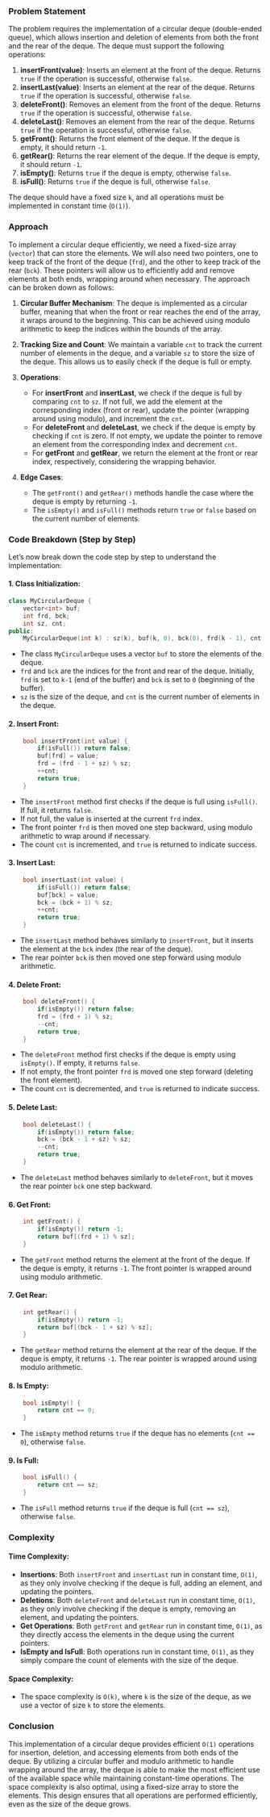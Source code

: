 ### Problem Statement

The problem requires the implementation of a circular deque (double-ended queue), which allows insertion and deletion of elements from both the front and the rear of the deque. The deque must support the following operations:

1. **insertFront(value)**: Inserts an element at the front of the deque. Returns `true` if the operation is successful, otherwise `false`.
2. **insertLast(value)**: Inserts an element at the rear of the deque. Returns `true` if the operation is successful, otherwise `false`.
3. **deleteFront()**: Removes an element from the front of the deque. Returns `true` if the operation is successful, otherwise `false`.
4. **deleteLast()**: Removes an element from the rear of the deque. Returns `true` if the operation is successful, otherwise `false`.
5. **getFront()**: Returns the front element of the deque. If the deque is empty, it should return `-1`.
6. **getRear()**: Returns the rear element of the deque. If the deque is empty, it should return `-1`.
7. **isEmpty()**: Returns `true` if the deque is empty, otherwise `false`.
8. **isFull()**: Returns `true` if the deque is full, otherwise `false`.

The deque should have a fixed size `k`, and all operations must be implemented in constant time (`O(1)`).

### Approach

To implement a circular deque efficiently, we need a fixed-size array (`vector`) that can store the elements. We will also need two pointers, one to keep track of the front of the deque (`frd`), and the other to keep track of the rear (`bck`). These pointers will allow us to efficiently add and remove elements at both ends, wrapping around when necessary. The approach can be broken down as follows:

1. **Circular Buffer Mechanism**: The deque is implemented as a circular buffer, meaning that when the front or rear reaches the end of the array, it wraps around to the beginning. This can be achieved using modulo arithmetic to keep the indices within the bounds of the array.
   
2. **Tracking Size and Count**: We maintain a variable `cnt` to track the current number of elements in the deque, and a variable `sz` to store the size of the deque. This allows us to easily check if the deque is full or empty.

3. **Operations**:
   - For **insertFront** and **insertLast**, we check if the deque is full by comparing `cnt` to `sz`. If not full, we add the element at the corresponding index (front or rear), update the pointer (wrapping around using modulo), and increment the `cnt`.
   - For **deleteFront** and **deleteLast**, we check if the deque is empty by checking if `cnt` is zero. If not empty, we update the pointer to remove an element from the corresponding index and decrement `cnt`.
   - For **getFront** and **getRear**, we return the element at the front or rear index, respectively, considering the wrapping behavior.

4. **Edge Cases**:
   - The `getFront()` and `getRear()` methods handle the case where the deque is empty by returning `-1`.
   - The `isEmpty()` and `isFull()` methods return `true` or `false` based on the current number of elements.

### Code Breakdown (Step by Step)

Let’s now break down the code step by step to understand the implementation:

#### 1. **Class Initialization**:
```cpp
class MyCircularDeque {
    vector<int> buf;
    int frd, bck;
    int sz, cnt;
public:
    MyCircularDeque(int k) : sz(k), buf(k, 0), bck(0), frd(k - 1), cnt(0) {}
```
- The class `MyCircularDeque` uses a vector `buf` to store the elements of the deque.
- `frd` and `bck` are the indices for the front and rear of the deque. Initially, `frd` is set to `k-1` (end of the buffer) and `bck` is set to `0` (beginning of the buffer).
- `sz` is the size of the deque, and `cnt` is the current number of elements in the deque.

#### 2. **Insert Front**:
```cpp
    bool insertFront(int value) {
        if(isFull()) return false;
        buf[frd] = value;
        frd = (frd - 1 + sz) % sz;
        ++cnt;
        return true;
    }
```
- The `insertFront` method first checks if the deque is full using `isFull()`. If full, it returns `false`.
- If not full, the value is inserted at the current `frd` index.
- The front pointer `frd` is then moved one step backward, using modulo arithmetic to wrap around if necessary.
- The count `cnt` is incremented, and `true` is returned to indicate success.

#### 3. **Insert Last**:
```cpp
    bool insertLast(int value) {
        if(isFull()) return false;
        buf[bck] = value;
        bck = (bck + 1) % sz;
        ++cnt;
        return true;
    }
```
- The `insertLast` method behaves similarly to `insertFront`, but it inserts the element at the `bck` index (the rear of the deque).
- The rear pointer `bck` is then moved one step forward using modulo arithmetic.

#### 4. **Delete Front**:
```cpp
    bool deleteFront() {
        if(isEmpty()) return false;
        frd = (frd + 1) % sz;
        --cnt;
        return true;
    }
```
- The `deleteFront` method first checks if the deque is empty using `isEmpty()`. If empty, it returns `false`.
- If not empty, the front pointer `frd` is moved one step forward (deleting the front element).
- The count `cnt` is decremented, and `true` is returned to indicate success.

#### 5. **Delete Last**:
```cpp
    bool deleteLast() {
        if(isEmpty()) return false;
        bck = (bck - 1 + sz) % sz;
        --cnt;
        return true;
    }
```
- The `deleteLast` method behaves similarly to `deleteFront`, but it moves the rear pointer `bck` one step backward.

#### 6. **Get Front**:
```cpp
    int getFront() {
        if(isEmpty()) return -1;
        return buf[(frd + 1) % sz];
    }
```
- The `getFront` method returns the element at the front of the deque. If the deque is empty, it returns `-1`. The front pointer is wrapped around using modulo arithmetic.

#### 7. **Get Rear**:
```cpp
    int getRear() {
        if(isEmpty()) return -1;
        return buf[(bck - 1 + sz) % sz];
    }
```
- The `getRear` method returns the element at the rear of the deque. If the deque is empty, it returns `-1`. The rear pointer is wrapped around using modulo arithmetic.

#### 8. **Is Empty**:
```cpp
    bool isEmpty() {
        return cnt == 0;
    }
```
- The `isEmpty` method returns `true` if the deque has no elements (`cnt == 0`), otherwise `false`.

#### 9. **Is Full**:
```cpp
    bool isFull() {
        return cnt == sz;
    }
```
- The `isFull` method returns `true` if the deque is full (`cnt == sz`), otherwise `false`.

### Complexity

#### Time Complexity:
- **Insertions**: Both `insertFront` and `insertLast` run in constant time, `O(1)`, as they only involve checking if the deque is full, adding an element, and updating the pointers.
- **Deletions**: Both `deleteFront` and `deleteLast` run in constant time, `O(1)`, as they only involve checking if the deque is empty, removing an element, and updating the pointers.
- **Get Operations**: Both `getFront` and `getRear` run in constant time, `O(1)`, as they directly access the elements in the deque using the current pointers.
- **IsEmpty and IsFull**: Both operations run in constant time, `O(1)`, as they simply compare the count of elements with the size of the deque.

#### Space Complexity:
- The space complexity is `O(k)`, where `k` is the size of the deque, as we use a vector of size `k` to store the elements.

### Conclusion

This implementation of a circular deque provides efficient `O(1)` operations for insertion, deletion, and accessing elements from both ends of the deque. By utilizing a circular buffer and modulo arithmetic to handle wrapping around the array, the deque is able to make the most efficient use of the available space while maintaining constant-time operations. The space complexity is also optimal, using a fixed-size array to store the elements. This design ensures that all operations are performed efficiently, even as the size of the deque grows.
